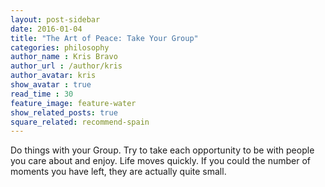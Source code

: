 ```yaml
---
layout: post-sidebar
date: 2016-01-04
title: "The Art of Peace: Take Your Group"
categories: philosophy
author_name : Kris Bravo
author_url : /author/kris
author_avatar: kris
show_avatar : true
read_time : 30
feature_image: feature-water
show_related_posts: true
square_related: recommend-spain
---
```


Do things with your Group. Try to take each opportunity to be with people you care about and enjoy. Life moves quickly. If you could the number of moments you have left, they are actually quite small.

